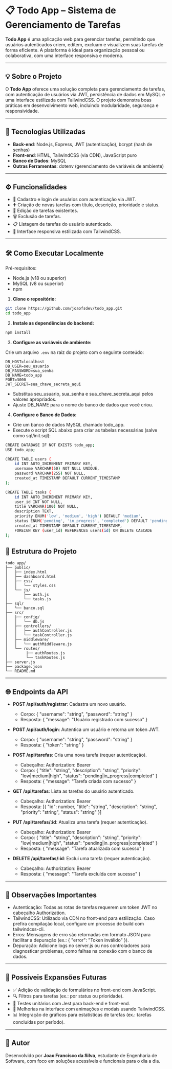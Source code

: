
# 📋 Todo App – Sistema de Gerenciamento de Tarefas

**Todo App** é uma aplicação web para gerenciar tarefas, permitindo que usuários autenticados criem, editem, excluam e visualizem suas tarefas de forma eficiente. A plataforma é ideal para organização pessoal ou colaborativa, com uma interface responsiva e moderna.

---

## 💡 Sobre o Projeto

O **Todo App** oferece uma solução completa para gerenciamento de tarefas, com autenticação de usuários via JWT, persistência de dados em MySQL e uma interface estilizada com TailwindCSS. O projeto demonstra boas práticas em desenvolvimento web, incluindo modularidade, segurança e responsividade.

---

## 🚀 Tecnologias Utilizadas

- **Back-end**: Node.js, Express, JWT (autenticação), bcrypt (hash de senhas)
- **Front-end**: HTML, TailwindCSS (via CDN), JavaScript puro
- **Banco de Dados**: MySQL
- **Outras Ferramentas**: dotenv (gerenciamento de variáveis de ambiente)
---

## ⚙️ Funcionalidades

- 🔐 Cadastro e login de usuários com autenticação via JWT.
- ➕ Criação de novas tarefas com título, descrição, prioridade e status.
- 📝 Edição de tarefas existentes.
- 🗑️ Exclusão de tarefas.
- 📋 Listagem de tarefas do usuário autenticado.
- 📱 Interface responsiva estilizada com TailwindCSS.

---

## 🛠️ Como Executar Localmente
Pré-requisitos:
- Node.js (v18 ou superior)
- MySQL (v8 ou superior)
- npm

1. **Clone o repositório:**

```bash
git clone https://github.com/joaofsdev/todo_app.git
cd todo_app
```

2. **Instale as dependências do backend:**

```bash
npm install
```

3. **Configure as variáveis de ambiente:**

Crie um arquivo `.env` na raiz do projeto com o seguinte conteúdo:

```env
DB_HOST=localhost
DB_USER=seu_usuario
DB_PASSWORD=sua_senha
DB_NAME=todo_app
PORT=3000
JWT_SECRET=sua_chave_secreta_aqui
```
- Substitua seu_usuario, sua_senha e sua_chave_secreta_aqui pelos valores apropriados.
- Ajuste DB_NAME para o nome do banco de dados que você criou.

4. **Configure o Banco de Dados:**

- Crie um banco de dados MySQL chamado todo_app.
- Execute o script SQL abaixo para criar as tabelas necessárias (salve como sql/init.sql):

```bash
CREATE DATABASE IF NOT EXISTS todo_app;
USE todo_app;

CREATE TABLE users (
    id INT AUTO_INCREMENT PRIMARY KEY,
    username VARCHAR(50) NOT NULL UNIQUE,
    password VARCHAR(255) NOT NULL,
    created_at TIMESTAMP DEFAULT CURRENT_TIMESTAMP
);

CREATE TABLE tasks (
    id INT AUTO_INCREMENT PRIMARY KEY,
    user_id INT NOT NULL,
    title VARCHAR(100) NOT NULL,
    description TEXT,
    priority ENUM('low', 'medium', 'high') DEFAULT 'medium',
    status ENUM('pending', 'in_progress', 'completed') DEFAULT 'pending',
    created_at TIMESTAMP DEFAULT CURRENT_TIMESTAMP,
    FOREIGN KEY (user_id) REFERENCES users(id) ON DELETE CASCADE
);
```

## 📁 Estrutura do Projeto

```
todo_app/
├── public/
│   ├── index.html
│   ├── dashboard.html
│   ├── css/
│   │   └── styles.css  
│   └── js/
│       ├── auth.js  
│       └── tasks.js  
├── sql/    
│   └── banco.sql
├── src/
│   ├── config/
│   │   └── db.js
│   ├── controllers/
│   │   ├── authController.js
│   │   └── taskController.js
│   ├── middleware/
│   │   └── authMiddleware.js
│   └── routes/
│        ├── authRoutes.js
│        └── taskRoutes.js
├── server.js
├── package.json
└── README.md
```

---

## 🌐 Endpoints da API
- **POST /api/auth/registrar**: Cadastra um novo usuário.
    - Corpo: { "username": "string", "password": "string" }
    - Resposta: { "message": "Usuário registrado com sucesso" }

- **POST /api/auth/login**: Autentica um usuário e retorna um token JWT.
    - Corpo: { "username": "string", "password": "string" }
    - Resposta: { "token": "string" }

- **POST /api/tarefas**: Cria uma nova tarefa (requer autenticação).

    - Cabeçalho: Authorization: Bearer <token>
    - Corpo: { "title": "string", "description": "string", "priority": "low|medium|high", "status": "pending|in_progress|completed" }
    - Resposta: { "message": "Tarefa criada com sucesso" }

- **GET /api/tarefas**: Lista as tarefas do usuário autenticado.

    - Cabeçalho: Authorization: Bearer <token>
    - Resposta: [{ "id": number, "title": "string", "description": "string", "priority": "string", "status": "string" }]

- **PUT /api/tarefas/:id**: Atualiza uma tarefa (requer autenticação).

    - Cabeçalho: Authorization: Bearer <token>
    - Corpo: { "title": "string", "description": "string", "priority": "low|medium|high", "status": "pending|in_progress|completed" }
    - Resposta: { "message": "Tarefa atualizada com sucesso" }

- **DELETE /api/tarefas/:id**: Exclui uma tarefa (requer autenticação).

    - Cabeçalho: Authorization: Bearer <token>
    - Resposta: { "message": "Tarefa excluída com sucesso" }

---
## 📌 Observações Importantes

- Autenticação: Todas as rotas de tarefas requerem um token JWT no cabeçalho Authorization.
- TailwindCSS: Utilizado via CDN no front-end para estilização. Caso prefira compilação local, configure um processo de build com tailwindcss-cli.
- Erros: Mensagens de erro são retornadas em formato JSON para facilitar a depuração (ex.: { "error": "Token inválido" }).
- Depuração: Adicione logs no server.js ou nos controladores para diagnosticar problemas, como falhas na conexão com o banco de dados.

---

## 🔮 Possíveis Expansões Futuras

- ✅ Adição de validação de formulários no front-end com JavaScript.
- 🔍 Filtros para tarefas (ex.: por status ou prioridade).
- 🧪 Testes unitários com Jest para back-end e front-end.
- 🎨 Melhorias na interface com animações e modais usando TailwindCSS.
- 📊 Integração de gráficos para estatísticas de tarefas (ex.: tarefas concluídas por período).

---

## 🧠 Autor

Desenvolvido por **Joao Francisco da Silva**, estudante de Engenharia de Software, com foco em soluções acessíveis e funcionais para o dia a dia.
